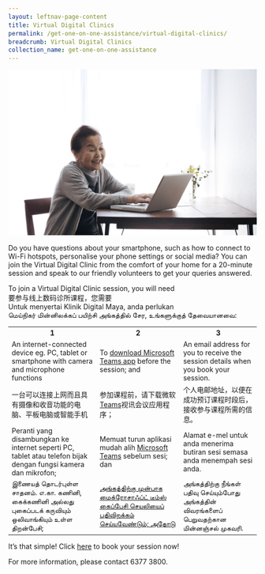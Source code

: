 ```yaml
---
layout: leftnav-page-content
title: Virtual Digital Clinics
permalink: /get-one-on-one-assistance/virtual-digital-clinics/
breadcrumb: Virtual Digital Clinics
collection_name: get-one-on-one-assistance
---
```


![graphic](/images/get-one-on-one-assistance/virtual-dc.jpg)

Do you have questions about your smartphone, such as how to connect to Wi-Fi hotspots, personalise your phone settings or social media? You can join the Virtual Digital Clinic from the comfort of your home for a 20-minute session and speak to our friendly volunteers to get your queries answered.  

To join a Virtual Digital Clinic session, you will need <br> 要参与线上数码诊所课程，您需要 <br> Untuk menyertai Klinik Digital Maya, anda perlukan <br> மெய்நிகர் மின்னிலக்கப் பயிற்சி அங்கத்தில் சேர, உங்களுக்குத் தேவையானவை:

<table>
  <tr>
    <th>1</th>
    <th>2</th>
    <th>3</th>
  </tr>
  <tr>
    <td>An internet-connected device eg. PC, tablet or smartphone with camera and microphone functions</td>
    <td>To <a href="https://www.microsoft.com/en-sg/microsoft-365/microsoft-teams/download-app" target="_blank">download Microsoft Teams app</a> before the session; and</td>
    <td>An email address for you to receive the session details when you book your session.</td>
  </tr>
<tr>
  <td>一台可以连接上网而且具有摄像和收音功能的电脑、平板电脑或智能手机</td>
  <td>参加课程前，请下载微软<a href="https://www.microsoft.com/en-sg/microsoft-365/microsoft-teams/download-app" target="_blank">Teams</a>视讯会议应用程序；</td>
  <td>个人电邮地址，以便在成功预订课程时段后，接收参与课程所需的信息。</td>
  </tr>
<tr>
  <td>Peranti yang disambungkan ke internet seperti PC, tablet atau telefon bijak dengan fungsi kamera dan mikrofon;</td>
  <td>Memuat turun aplikasi mudah alih <a href="https://www.microsoft.com/en-sg/microsoft-365/microsoft-teams/download-app" target="_blank">Microsoft Teams</a> sebelum sesi; dan</td>
  <td>Alamat e-mel untuk anda menerima butiran sesi semasa anda menempah sesi anda.</td>
</tr>
  <tr>
  <td>இணையத் தொடர்புள்ள சாதனம். எ.கா. கணினி, கைக்கணினி அல்லது புகைப்படக் கருவியும் ஒலிவாங்கியும் உள்ள திறன்பேசி;</td>
  <td><a href="https://www.microsoft.com/en-sg/microsoft-365/microsoft-teams/download-app" target="_blank">அங்கத்திற்கு முன்பாக மைக்ரோசாஃப்ட் டீம்ஸ் கைப்பேசி செயலியைப் பதிவிறக்கம் செய்யவேண்டும்; அதோடு </a></td>
  <td>அங்கத்திற்கு நீங்கள் பதிவு செய்யும்போது அங்கத்தின் விவரங்களைப் பெறுவதற்கான மின்னஞ்சல் முகவரி. </td>
</tr>
</table>

It’s that simple! Click <a href="https://outlook.office365.com/owa/calendar/VirtualDigitalClinic@imsilver.imda.gov.sg/bookings/" target="_blank">here</a> to book your session now! 

For more information, please contact 6377 3800.
